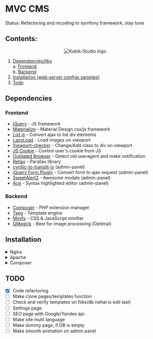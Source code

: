 ﻿# MVC CMS
Status: Refactoring and recoding to symfony framework, stay tune

## Contents:
<p align="center">
  <img src="https://github.com/saintfr3ak/KubikCMS/raw/master/style/icons/kubik-logo.png?raw=true" alt="Kubik-Studio logo"/>
</p>  

1. [Dependencies/libs](#dependencies)  
	a. [Frontend](#frontend)  
	b. [Backend](#backend)  
2. [Installation (web-server configs samples)](#installation)
3. [Todo](#todo)

## Dependencies
### Frontend
* [jQuery](https://jquery.com/download/) - JS framework
* [Materialize](https://materializecss.com/) - Material Design css/js framework
* [List.js](https://github.com/javve/list.js) - Convert ajax to list div elements
* [LazyLoad](https://github.com/verlok/lazyload) - Load images on viewport
* [Viewport-checker](https://github.com/dirkgroenen/jQuery-viewport-checker) - Change/Add class to div on viewport
* [JS Cookie](https://github.com/js-cookie/js-cookie) - Control user's cookie from JS
* [Outdated Browser](https://github.com/burocratik/outdated-browser) - Detect old useragent and make notification
* [Rellax](https://github.com/dixonandmoe/rellax) - Parallax library
* [cyrillic-to-translit-js](https://github.com/greybax/cyrillic-to-translit-js) (admin-panel)
* [jQuery Form Plugin](https://github.com/jquery-form/form) - Convert form to ajax request (admin-panel)
* [SweetAlert2](https://sweetalert2.github.io/) - Awesome modals (admin-panel)
* [Ace](https://ace.c9.io/) - Syntax highlighted editor (admin-panel)

### Backend
* [Composer](https://github.com/composer/composer/) - PHP extension manager
* [Twig](https://twig.symfony.com/) - Template engine
* [Minify](https://github.com/matthiasmullie/minify/) - CSS & JavaScript minifier
* [GMagick](https://www.php.net/manual/ru/book.gmagick.php) - Best for image processing (Optimal)

## Installation
<details>
  <summary>Nginx</summary>
  
  /etc/nginx/sites-available/Site.conf sample
  
```
server {
  set $docroot "/var/www/host";
  root $docroot;
  index index.php;
  server_name host.localnet host.de;
  access_log on;

  location ~ \.(js|ico|gif|jpg|jpeg|png|css|woff|woff2|svg|mp4|zip|rar|doc|docx|xls|xlsx|pdf) {
    expires 365d;
    add_header Pragma public;
    add_header Cache-Control "public";
    try_files $uri =404;
    fastcgi_hide_header Set-Cookie;
  }

  location ~ /\. { deny all; }

  location /admin {
    auth_basic "Admin Login";
    auth_basic_user_file /etc/nginx/pma_pass;
    include fastcgi_params;
    fastcgi_pass unix:/var/run/php/php7.2-fpm.sock;
    fastcgi_param SCRIPT_FILENAME $docroot/index.php;
  }

  location / {
    include fastcgi_params;
    fastcgi_pass unix:/var/run/php/php7.2-fpm.sock;
    fastcgi_param SCRIPT_FILENAME $docroot/index.php;
  }

  listen 443 ssl; # managed by Certbot
  ssl_certificate /etc/letsencrypt/live/host.de/fullchain.pem; # managed by Certbot
  ssl_certificate_key /etc/letsencrypt/live/host.de/privkey.pem; # managed by Certbot
  include /etc/letsencrypt/options-ssl-nginx.conf; # managed by Certbot
  ssl_dhparam /etc/letsencrypt/ssl-dhparams.pem; # managed by Certbot
}

server {
  if ($host = host.de) {
    return 301 https://$host$request_uri;
  } # managed by Certbot

  listen 80;
  server_name host.localnet host.de;
  return 404; # managed by Certbot
}
```

</details>

<details>
  <summary>Apache</summary>

  ./.htaccess sample

```
RewriteEngine On
RewriteCond %{HTTP:X-Forwarded-Proto} !=https
RewriteRule .* https://%{HTTP_HOST}%{REQUEST_URI} [R=302,L]
RewriteRule !\.(pdf|mp4|woff|js|svg|gif|jpg|png|css|txt)$ index.php [L]
RewriteCond %{REQUEST_URI} !^/
RewriteRule ^(.*)$ /$1 [L]

SetEnvIf Request_URI ^/admin require_auth=true
AuthUserFile /home/m/kubik/.htpasswd
AuthName "Password Protected Area"
AuthType Basic

Order Deny,Allow
Deny from all
Satisfy any
Require valid-user
Allow from env=!require_auth

<IfModule mod_expires.c>
  ExpiresActive On
  ExpiresByType image/jpg                             "access 1 year"
  ExpiresByType image/jpeg                            "access 1 year"
  ExpiresByType image/gif                             "access 1 year"
  ExpiresByType image/png                             "access 1 year"
  ExpiresByType image/svg+xml                         "access 1 year"
  ExpiresByType image/x-icon                          "access 1 year"
  ExpiresByType text/css                              "access 1 month"
  ExpiresByType application/pdf                       "access 1 month"
  ExpiresByType application/javascript                "access 1 month"
  ExpiresByType application/x-javascript              "access 1 month"
  ExpiresByType text/x-javascript                     "access plus 1 month"
  ExpiresByType application/javascript                "access plus 1 month"
  ExpiresByType application/x-javascript              "access plus 1 month"
  ExpiresByType application/vnd.ms-fontobject         "access plus 1 month"
  ExpiresByType font/eot                              "access plus 1 month"
  ExpiresByType font/opentype                         "access plus 1 month"
  ExpiresByType application/x-font-ttf                "access plus 1 month"
  ExpiresByType application/font-woff                 "access plus 1 month"
  ExpiresByType application/x-font-woff               "access plus 1 month"
  ExpiresByType font/woff                             "access plus 1 month"
  ExpiresByType application/font-woff2                "access plus 1 month"
  ExpiresByType application/x-font-woff2              "access plus 1 month"
  ExpiresDefault                                      "access 2 days"
</IfModule>

<ifModule mod_gzip.c>
  mod_gzip_on Yes
  mod_gzip_dechunk Yes
  mod_gzip_item_include file .(html?|txt|css|js|php|jpg|gif|png|svg)$
  mod_gzip_item_include handler ^cgi-script$
  mod_gzip_item_include mime ^text/.*
  mod_gzip_item_include mime ^application/x-javascript.*
  mod_gzip_item_exclude mime ^image/.*
  mod_gzip_item_exclude rspheader ^Content-Encoding:.*gzip.*
</ifModule>
```

</details>

<details>
  <summary>Composer</summary>

  ../composer.json sample

```
{
    "autoload":{
        "psr-4":{
            "Model\\":"test/php/app/"
        }
    },
    "require": {
        "twig/twig": "^2.0",
        "twig/extensions": "^1.5",
        "matthiasmullie/minify": "^1.3"
    },
    "require-dev": {
        "symfony/web-server-bundle": "^4.2"
    }
}
```

</details>

## TODO
- [x] Code refactoring
- [ ] Make clone pages/templates function
- [ ] Check and verify templates on files/db (what is edit last)
- [ ] Settings page
- [ ] SEO page with Google/Yandex api
- [ ] Make site multi language
- [ ] Make dummy page, if DB is empty
- [ ] Make smooth animation on admin panel
